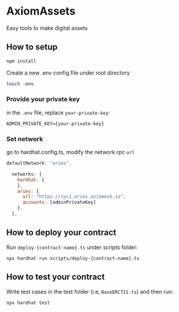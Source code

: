 # AxiomAssets

Easy tools to make digital assets

## How to setup

```bash
npm install
```

Create a new .env config file under root directory 

```bash
touch .env
```

### Provide your private key

in the `.env` file, replace `your-private-key`:

```
ADMIN_PRIVATE_KEY={your-private-key}
```

### Set network

go to hardhat.config.ts, modify the network rpc `url`

```js
defaultNetwork: "aries",

  networks: {
    hardhat: {
    },
    aries: {
      url: "https://rpc1.aries.axiomesh.io",
      accounts: [adminPrivateKey]
    },
  },
```

## How to deploy your contract 

Run `deploy-{contract-name}.ts` under scripts folder:

```shell
npx hardhat run scripts/deploy-{contract-name}.ts
```

## How to test your contract

Write test cases in the test folder (i.e, `BaseERC721.ts`) and then run:

```shell
npx hardhat test
```